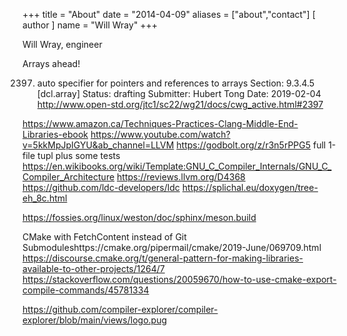 +++
title = "About"
date = "2014-04-09"
aliases = ["about","contact"]
[ author ]
  name = "Will Wray"
+++

Will Wray, engineer

Arrays ahead!

2397. auto specifier for pointers and references to arrays
Section: 9.3.4.5  [dcl.array]     Status: drafting     Submitter: Hubert Tong     Date: 2019-02-04
http://www.open-std.org/jtc1/sc22/wg21/docs/cwg_active.html#2397

https://www.amazon.ca/Techniques-Practices-Clang-Middle-End-Libraries-ebook
https://www.youtube.com/watch?v=5kkMpJpIGYU&ab_channel=LLVM
https://godbolt.org/z/r3n5rPPG5 full 1-file tupl plus some tests
https://en.wikibooks.org/wiki/Template:GNU_C_Compiler_Internals/GNU_C_Compiler_Architecture
https://reviews.llvm.org/D4368
https://github.com/ldc-developers/ldc
https://splichal.eu/doxygen/tree-eh_8c.html


https://fossies.org/linux/weston/doc/sphinx/meson.build

CMake with FetchContent instead of Git Submoduleshttps://cmake.org/pipermail/cmake/2019-June/069709.html
https://discourse.cmake.org/t/general-pattern-for-making-libraries-available-to-other-projects/1264/7
https://stackoverflow.com/questions/20059670/how-to-use-cmake-export-compile-commands/45781334

https://github.com/compiler-explorer/compiler-explorer/blob/main/views/logo.pug